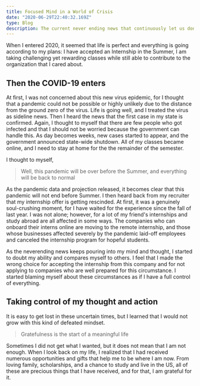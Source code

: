 ```yaml
---
title: Focused Mind in a World of Crisis
date: "2020-06-29T22:40:32.169Z"
type: Blog
description: The current never ending news that continuously let us done can take a heavy toll on our emotion. The feeling of anxiety bombards us everyday, and we ask ourselves, how do I traverse these uncertain times?
---
```


When I entered 2020, it seemed that life is perfect and everything is going according 
to my plans: I have accepted an Internship in the Summer, I am taking challenging yet
rewarding classes while still able to contribute to the organization that I cared about.

## Then the COVID-19 enters

At first, I was not concerned about this new virus epidemic, for I thought that a pandemic
could not be possible or highly unlikely due to the distance from the ground zero of the 
virus. Life is going well, and I treated the virus as sideline news. Then I heard the 
news that the first case in my state is confirmed. Again, I thought to myself that there are
few people who got infected and that I should not be worried because the government can 
handle this. As day becomes weeks, new cases started to appear, and the government announced 
state-wide shutdown. All of my classes became online, and I need to stay at home for the 
the remainder of the semester.

I thought to myself, 
> Well, this pandemic will be over before the Summer, and everything will be back to normal

As the pandemic data and projection released, it becomes clear that this pandemic will not end
before Summer. I then heard back from my recruiter that my internship offer is getting 
rescinded. At first, it was a genuinely soul-crushing moment, for I have waited for the 
experience since the fall of last year. I was not alone; however, for a lot of my
friend's internships and study abroad are all affected in some ways. The companies
who can onboard their interns online are moving to the remote internship, and those
whose businesses affected severely by the pandemic laid-off employees and canceled the internship
program for hopeful students. 

As the neverending news keeps pouring into my mind and thought, I started to doubt my
ability and compares myself to others. I feel that I made the wrong choice for accepting 
the internship from this company and for not applying to companies who are well prepared
for this circumstance. I started blaming myself about these circumstances as if I have a full 
control of everything.

## Taking control of my thought and action
It is easy to get lost in these uncertain times, but I learned that I would not grow with this
kind of defeated mindset. 

> Gratefulness is the start of a meaningful life

Sometimes I did not get what I wanted, but it does not mean that I am not enough. When I look
back on my life, I realized that I had received numerous opportunities and gifts that help me to
be where I am now. From loving family, scholarships, and a chance to study and live in the US, all
of these are precious things that I have received, and for that, I am grateful for it.






